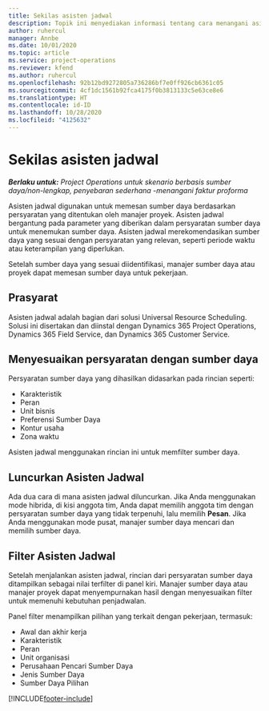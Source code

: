 ```yaml
---
title: Sekilas asisten jadwal
description: Topik ini menyediakan informasi tentang cara menangani asisten jadwal untuk memesan sumber daya.
author: ruhercul
manager: Annbe
ms.date: 10/01/2020
ms.topic: article
ms.service: project-operations
ms.reviewer: kfend
ms.author: ruhercul
ms.openlocfilehash: 92b12bd9272805a736286bf7e0ff926cb6361c05
ms.sourcegitcommit: 4cf1dc1561b92fca4175f0b3813133c5e63ce8e6
ms.translationtype: HT
ms.contentlocale: id-ID
ms.lasthandoff: 10/28/2020
ms.locfileid: "4125632"
---
```

# <a name="schedule-assistant-overview"></a>Sekilas asisten jadwal

_**Berlaku untuk:** Project Operations untuk skenario berbasis sumber daya/non-lengkap, penyebaran sederhana -menangani faktur proforma_

Asisten jadwal digunakan untuk memesan sumber daya berdasarkan persyaratan yang ditentukan oleh manajer proyek. Asisten jadwal bergantung pada parameter yang diberikan dalam persyaratan sumber daya untuk menemukan sumber daya. Asisten jadwal merekomendasikan sumber daya yang sesuai dengan persyaratan yang relevan, seperti periode waktu atau keterampilan yang diperlukan.

Setelah sumber daya yang sesuai diidentifikasi, manajer sumber daya atau proyek dapat memesan sumber daya untuk pekerjaan.

## <a name="prerequisites"></a>Prasyarat

Asisten jadwal adalah bagian dari solusi Universal Resource Scheduling. Solusi ini disertakan dan diinstal dengan Dynamics 365 Project Operations, Dynamics 365 Field Service, dan Dynamics 365 Customer Service.

## <a name="matching-requirements-and-resources"></a>Menyesuaikan persyaratan dengan sumber daya

Persyaratan sumber daya yang dihasilkan didasarkan pada rincian seperti:

-   Karakteristik
-   Peran
-   Unit bisnis
-   Preferensi Sumber Daya
-   Kontur usaha
-   Zona waktu

Asisten jadwal menggunakan rincian ini untuk memfilter sumber daya.

## <a name="launch-the-schedule-assistant"></a>Luncurkan Asisten Jadwal

Ada dua cara di mana asisten jadwal diluncurkan. Jika Anda menggunakan mode hibrida, di kisi anggota tim, Anda dapat memilih anggota tim dengan persyaratan sumber daya yang tidak terpenuhi, lalu memilih **Pesan**. Jika Anda menggunakan mode pusat, manajer sumber daya mencari dan memilih sumber daya.

## <a name="schedule-assistant-filters"></a>Filter Asisten Jadwal

Setelah menjalankan asisten jadwal, rincian dari persyaratan sumber daya ditampilkan sebagai nilai terfilter di panel kiri. Manajer sumber daya atau manajer proyek dapat menyempurnakan hasil dengan menyesuaikan filter untuk memenuhi kebutuhan penjadwalan.

Panel filter menampilkan pilihan yang terkait dengan pekerjaan, termasuk:

-   Awal dan akhir kerja
-   Karakteristik
-   Peran
-   Unit organisasi
-   Perusahaan Pencari Sumber Daya
-   Jenis Sumber Daya
-   Sumber Daya Pilihan


[!INCLUDE[footer-include](../includes/footer-banner.md)]